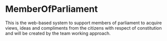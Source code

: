 # MemberOfParliament
This is the web-based system to support members of parliament  to acquire views, ideas and compliments from the citizens with respect of constitution
 and will be created by the team working approach.
